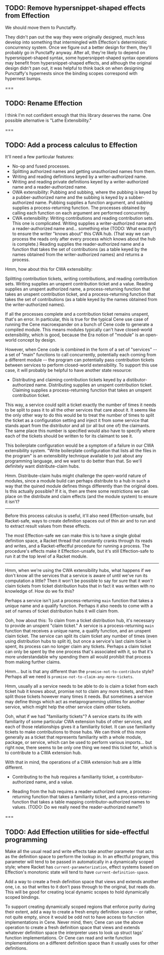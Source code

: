## TODO: Remove hypersnippet-shaped effects from Effection

We should move them to Punctaffy.

They didn't pan out the way they were originally designed, much less develop into something that intermingled with Effection's deterministic concurrency system. Once we figure out a better design for them, they'll probably go in Punctaffy anyway. After all, they're likely to depend on hypersnippet-shaped syntax, some hypersnippet-shaped syntax operations may benefit from hypersnippet-shaped effects, and although the original design didn't pan out, it was helpful to think back on when designing Punctaffy's hypernests since the binding scopes correspond with hypernest bumps.


===


## TODO: Rename Effection

I think I'm not confident enough that this library deserves the name. One possible alternative is "Lathe Extensibility."


===


## TODO: Add a process calculus to Effection

It'll need a few particular features:

- No-op and fused processes.
- Splitting authorized names and getting unauthorized names from them.
- Writing and reading definitions keyed by a writer-authorized name.
- Writing and reading private definitions keyed by a writer-authorized name and a reader-authorized name.
- OWA extensibility: Pubbing and subbing, where the pubbing is keyed by a pubber-authorized name and the subbing is keyed by a subber-authorized name. Pubbing supplies a function argument, and subbing supplies a process-returning function. The processes obtained by calling each function on each argument are performed concurrently.
- CWA extensibility: Writing contributions and reading contribution sets. This one is complicated. Writing supplies a writer-authorized name and a reader-authorized name and... something else (TODO: What exactly?) to ensure the writer "knows about" this CWA hub. (That way we can process the reads only after every process which knows about the hub is complete.) Reading supplies the reader-authorized name and a function that takes the set of contributions (as a table keyed by the names obtained from the writer-authorized names) and returns a process.

Hmm, how about this for CWA extensibility:

Splitting contribution tickets, writing contributions, and reading contribution sets. Writing supplies an unspent contribution ticket and a value. Reading supplies an unspent authorized name, a process-returning function that takes an unspent contribution ticket, and a process-returning function that takes the set of contributions (as a table keyed by the names obtained from the writer-authorized names).

If all the processes complete and a contribution ticket remains unspent, that's an error. In particular, this is true for the typical Cene use case of running the Cene macroexpander on a bunch of Cene code to generate a compiled module. This means modules typically can't have closed-world extensibility, which is good, because the Era notion of "module" is an open-world concept by design.

However, when Cene code is combined in the form of a set of "services" -- a set of "main" functions to call concurrently, potentially each coming from a different module -- the program can potentially pass contribution tickets between services to perform closed-world extensibility. To support this use case, it will probably be helpful to have another state resource:

- Distributing and claiming contribution tickets keyed by a distibutor-authorized name. Distributing supplies an unspent contribution ticket. Claiming supplies a process-returning function that takes an unspent contribution ticket.

This way, a service could split a ticket exactly the number of times it needs to be split to pass it to all the other services that care about it. It seems like the only other way to do this would be to treat the number of times to split the ticket as a configuration setting and inject it from some service that stands apart from the distributor and all (or all but one of) the claimants. The same place this number is specified would also have to specify where each of the tickets should be written to for its claimant to see it.

This boilerplate configuration would be a symptom of a failure in our CWA extensibility system. "Write boilerplate configuration that lists all the files in the program" is an extensibility technique available to just about any programming language, and we want to do better than that. So we'll definitely want distribute-claim hubs.

Hmm. Distribute-claim hubs might challenge the open-world nature of modules, since a module build can perhaps distribute to a hub in such a way that the quined module defines things differently than the original does. Is this actually possible? If it is, then are there some restrictions we can place on the distribute and claim effects (and the module system) to ensure it isn't?

---

Before this process calculus is useful, it'll also need Effection-unsafe, but Racket-safe, ways to create definition spaces out of thin air and to run and to extract result values from these effects.

The most Effection-safe we can make this is to have a single global definition space, a Racket thread that constantly cranks through its reads and writes, and a Racket-effectful procedure for running a process. The procedure's effects make it Effection-unsafe, but it's still Effection-safe to run it at the top level of a Racket module.

---

Hmm, when we're using the CWA extensibility hubs, what happens if we don't know all the services that a service is aware of until we've run its computation a little? Then it won't be possible to say for sure that it *won't* claim tickets from ticket distribution hubs that in fact it was written with no knowledge of. How do we fix this?

Perhaps a service isn't just a process-returning `main` function that takes a unique name and a qualify function. Perhaps it also needs to come with a set of names of ticket distribution hubs it will claim from.

Ooh, how about this: To claim from a ticket distribution hub, it's necessary to provide an unspent "claim ticket." A service is a process-returning `main` function that receives a unique name, a qualify function, and an unspent claim ticket. The service can split its claim ticket any number of times (even using distribution hubs to split it), but once a service's last claim ticket is spent, its process can no longer claim any tickets. Perhaps a claim ticket can only be spent by the one process that's associated with it, so that it's more understandable why spending them all would prohibit that process from making further claims.

Hmm... but is that any different than the `promise-not-to-contribute` style? Perhaps all we need is `promise-not-to-claim-any-more-tickets`.

Hmm, usually all a service needs to be able to do is claim a ticket from each ticket hub it knows about, promise not to claim any more tickets, and then split those tickets however many times it needs. But sometimes a service may define things which act as metaprogramming utilities for another service, which might help the other service claim other tickets.

Ooh, what if we had "familiarity tickets"? A service starts its life with familiarity of some particular CWA extension hubs of other services, and each of those relationships gives it a familiarity ticket. It can use familiarity tickets to make contributions to those hubs. We can think of this more generally as a ticket that represents familiarity with a whole module, package, or service, which can be used to perform various imports... but right now, there seems to be only one thing we need this ticket for, which is to contribute to a CWA extension hub.

With that in mind, the operations of a CWA extension hub are a little different.

- Contributing to the hub requires a familiarity ticket, a contributor-authorized name, and a value.

- Reading from the hub requires a reader-authorized name, a process-returning function that takes a familiarity ticket, and a process-returning function that takes a table mapping contributor-authorized names to values. (TODO: Do we really need the reader-authorized name?)


===


## TODO: Add Effection utilities for side-effectful programming

Make all the usual read and write effects take another parameter that acts as the definition space to perform the lookup in. In an effectful program, this parameter will tend to be passed in automatically in a dynamically scoped style; where Racket has `current-parameterization`, effect systems based on Effection's monotonic state will tend to have `current-definition-space`.

Add a way to create a fresh definition space that views and extends another one, i.e. so that writes to it don't pass through to the original, but reads do. This will be good for creating local dynamic scopes to hold dynamically scoped bindings.

To support creating dynamically scoped regions that enforce purity during their extent, add a way to create a fresh empty definition space -- or rather, not quite empty, since it would be odd not to have access to function implementations in Cene. Never mind, then; Cene can use the above operation to create a fresh definition space that views and extends whatever definition space the interpreter uses to look up struct tags' function implementations. Or Cene can read and write function implementations on a different definition space than it usually uses for other definitions.
